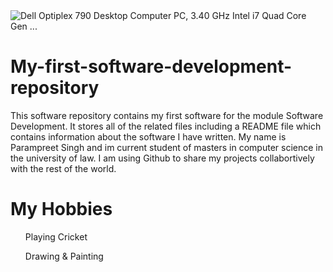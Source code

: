 <img src="https://i5.walmartimages.com/asr/6b4ca70b-efd7-4cf2-92ad-6d53dc820b30.020666921ab79b85f24f8903ab77adb0.jpeg" alt="Dell Optiplex 790 Desktop Computer PC, 3.40 GHz Intel i7 Quad Core Gen ..." class=" nofocus" tabindex="0" aria-label="Dell Optiplex 790 Desktop Computer PC, 3.40 GHz Intel i7 Quad Core Gen ..." role="button" data-bm="5">
<h1><b>My-first-software-development-repository</b></h1>
This software repository contains my first software for the module Software Development. It stores all of the related files including a README file which contains information about the software I have written.
My name is Parampreet Singh and im current student of masters in computer science in the university of law. I am using Github to share my projects collabortively with the rest of the world.
<h1><B> My Hobbies</B></h1>
<ul>Playing Cricket</ul>
  <ul>Drawing & Painting</ul>  

